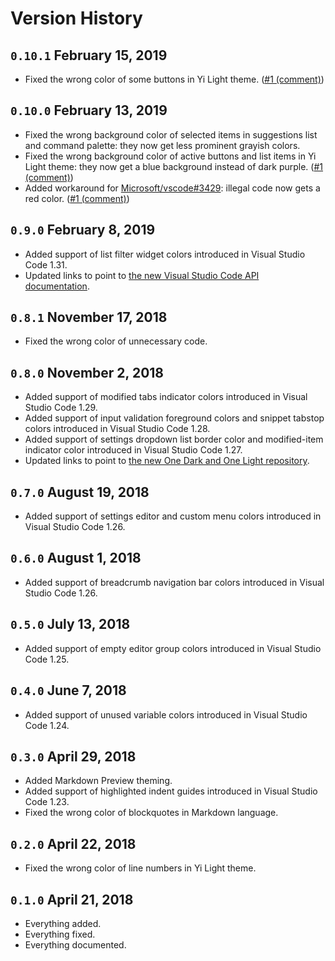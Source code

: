 # Version History

## `0.10.1` February 15, 2019

- Fixed the wrong color of some buttons in Yi Light theme. ([#1 (comment)](https://github.com/wangweixuan/yithemes/issues/1#issuecomment-463841367))

## `0.10.0` February 13, 2019

- Fixed the wrong background color of selected items in suggestions list and command palette:
  they now get less prominent grayish colors.
- Fixed the wrong background color of active buttons and list items in Yi Light theme:
  they now get a blue background instead of dark purple. ([#1 (comment)](https://github.com/wangweixuan/yithemes/issues/1#issuecomment-462909426))
- Added workaround for [Microsoft/vscode#3429](https://github.com/Microsoft/vscode/issues/3429):
  illegal code now gets a red color. ([#1 (comment)](https://github.com/wangweixuan/yithemes/issues/1#issuecomment-462912594))

## `0.9.0` February 8, 2019

- Added support of list filter widget colors introduced in Visual Studio Code 1.31.
- Updated links to point to [the new Visual Studio Code API documentation](https://code.visualstudio.com/api).

## `0.8.1` November 17, 2018

- Fixed the wrong color of unnecessary code.

## `0.8.0` November 2, 2018

- Added support of modified tabs indicator colors introduced in Visual Studio Code 1.29.
- Added support of input validation foreground colors and snippet tabstop colors introduced in Visual Studio Code 1.28.
- Added support of settings dropdown list border color and modified-item indicator color introduced in Visual Studio Code 1.27.
- Updated links to point to [the new One Dark and One Light repository](https://github.com/atom/atom/issues/17854).

## `0.7.0` August 19, 2018

- Added support of settings editor and custom menu colors introduced in Visual Studio Code 1.26.

## `0.6.0` August 1, 2018

- Added support of breadcrumb navigation bar colors introduced in Visual Studio Code 1.26.

## `0.5.0` July 13, 2018

- Added support of empty editor group colors introduced in Visual Studio Code 1.25.

## `0.4.0` June 7, 2018

- Added support of unused variable colors introduced in Visual Studio Code 1.24.

## `0.3.0` April 29, 2018

- Added Markdown Preview theming.
- Added support of highlighted indent guides introduced in Visual Studio Code 1.23.
- Fixed the wrong color of blockquotes in Markdown language.

## `0.2.0` April 22, 2018

- Fixed the wrong color of line numbers in Yi Light theme.

## `0.1.0` April 21, 2018

- Everything added.
- Everything fixed.
- Everything documented.
